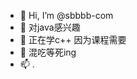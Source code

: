 - 👋 Hi, I’m @sbbbb-com
- 👀 对java感兴趣 
- 🌱 正在学c++ 因为课程需要
- 💞️ 混吃等死ing
- 📫 .

<!---
sbbbb-com/sbbbb-com is a ✨ special ✨ repository because its `README.md` (this file) appears on your GitHub profile.
You can click the Preview link to take a look at your changes.
--->
